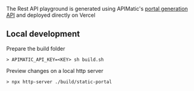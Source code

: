 The Rest API playground is generated using APIMatic's [portal generation API](https://portal-api-docs.apimatic.io/#/http/getting-started/overview-apimatic-portal-generation) and deployed directly on Vercel

## Local development
Prepare the build folder

`> APIMATIC_API_KEY=<KEY> sh build.sh`

Preview changes on a local http server

`> npx http-server ./build/static-portal`